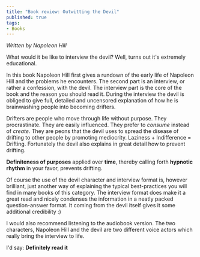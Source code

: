 ```yaml
---
title: "Book review: Outwitting the Devil"
published: true
tags:
- Books
---
```


*Written by Napoleon Hill*

What would it be like to interview the devil? Well, turns out it's extremely educational. 

In this book Napoleon Hill first gives a rundown of the early life of Napoleon Hill and the problems he encounters. The second part is an interview, or rather a confession, with the devil. The interview part is the core of the book and the reason you should read it. During the interview the devil is obliged to give full, detailed and uncensored explanation of how he is brainwashing people into becoming drifters.

Drifters are people who move through life without purpose. They procrastinate. They are easily influenced. They prefer to *consume* instead of *create*. They are peons that the devil uses to spread the disease of drifting to other people by promoting mediocrity. Laziness + Indifference = Drifting. Fortunately the devil also explains in great detail how to prevent drifting.

**Definiteness of purposes** applied over **time**, thereby calling forth **hypnotic rhythm** in your favor, prevents drifting.

Of course the use of the devil character and interview format is, however brilliant, just another way of explaining the typical best-practices you will find in many books of this category. The interview format does make it a great read and nicely condenses the information in a neatly packed question-answer format. It coming from the devil itself gives it some additional credibility :) 

I would also recommend listening to the audiobook version. The two characters, Napoleon Hill and the devil are two different voice actors which really bring the interview to life. 

I'd say: **Definitely read it**